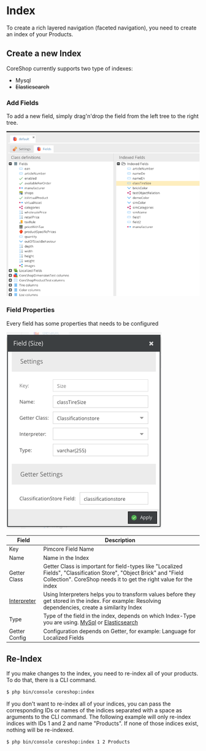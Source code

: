 # Index

To create a rich layered navigation (faceted navigation), you need to create an index of your Products.

## Create a new Index

CoreShop currently supports two type of indexes:

- Mysql
- ~~Elasticsearch~~

### Add Fields

To add a new field, simply drag'n'drop the field from the left tree to the right tree.

![Index Fields](img/fields.png)

### Field Properties

Every field has some properties that needs to be configured

![Field](img/field.png)

| Field                              | Description                                                                                                                                                                                                                                       |
|------------------------------------|---------------------------------------------------------------------------------------------------------------------------------------------------------------------------------------------------------------------------------------------------|
| Key                                | Pimcore Field Name                                                                                                                                                                                                                                |
| Name                               | Name in the Index                                                                                                                                                                                                                                 |
| Getter Class                       | Getter Class is important for field-types like "Localized Fields", "Classification Store", "Object Brick" and "Field Collection". CoreShop needs it to get the right value for the index                                                          |
| [Interpreter](./01_Interpreter.md) | Using Interpreters helps you to transform values before they get stored in the index. For example: Resolving dependencies, create a similarity Index                                                                                              |
| Type                               | Type of the field in the index, depends on which Index-Type you are using. [MySql](http://dev.mysql.com/doc/refman/5.7/en/data-types.html) or [Elasticsearch](https://www.elastic.co/guide/en/elasticsearch/reference/current/mapping-types.html) |
| Getter Config                      | Configuration depends on Getter, for example: Language for Localized Fields                                                                                                                                                                       |

## Re-Index

If you make changes to the index, you need to re-index all of your products. To do that, there is a CLI command.

```bash
$ php bin/console coreshop:index
```

If you don't want to re-index all of your indices, you can pass the corresponding IDs or names of the indices separated
with a space as arguments to the CLI command. The following example will only re-index indices with IDs 1 and 2 and name
"Products". If none of those indices exist, nothing will be re-indexed.

```bash
$ php bin/console coreshop:index 1 2 Products
```
